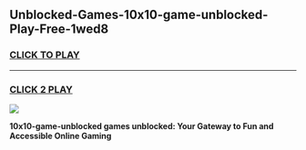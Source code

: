 
## Unblocked-Games-10x10-game-unblocked-Play-Free-1wed8
<h3>
<a href="https://premium76.site?title=10x10-game-unblocked&ref=12A">CLICK TO PLAY</a></h3>
<hr>

<h3>
<a href="https://premium76.site?title=10x10-game-unblocked&ref=12A">CLICK 2 PLAY</a>
  
</h3>

<a href="https://premium76.site?title=10x10-game-unblocked&ref=12A"><img src="https://clearcache.store/games.png"></a>


**10x10-game-unblocked games unblocked: Your Gateway to Fun and Accessible Online Gaming**
